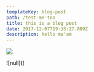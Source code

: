 ```yaml
---
templateKey: blog-post
path: /test-me-too
title: this is a blog post
date: 2017-12-07T19:38:27.809Z
description: hello ma'am
---
```

![](/img/wireframes.jpeg)

!\[null]()
